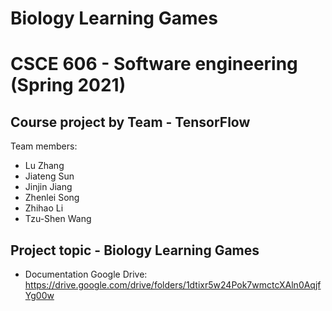 #  Biology Learning Games
# CSCE 606 - Software engineering (Spring 2021)
## Course project by Team - TensorFlow ##
Team members:
* Lu Zhang
* Jiateng Sun
* Jinjin Jiang
* Zhenlei Song
* Zhihao Li
* Tzu-Shen Wang
## Project topic - Biology Learning Games ##
* Documentation Google Drive: 
https://drive.google.com/drive/folders/1dtixr5w24Pok7wmctcXAln0AqjfYg00w
